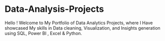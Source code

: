 # Data-Analysis-Projects
Hello ! Welcome to My Portfolio of Data Analytics Projects, where I Have showcased  My skills in Data cleaning, Visualization, and Insights generation using SQL, Power BI , Excel &amp; Python.
